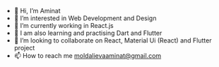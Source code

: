 - 👋 Hi, I’m Aminat
- 👀 I’m interested in Web Development and Design
- 🌱 I’m currently working in React.js
- 🌱 I am also learning and practising  Dart and Flutter
- 💞️ I’m looking to collaborate on React, Material Ui (React) and Flutter project
- 📫 How to reach me moldalievaaminat@gmail.com

<!---
Aminat00/Aminat00 is a ✨ special ✨ repository because its `README.md` (this file) appears on your GitHub profile.
You can click the Preview link to take a look at your changes.
--->
